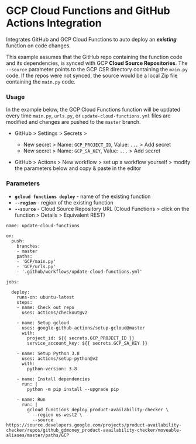 # GCP Cloud Functions and GitHub Actions Integration

Integrates GitHub and GCP Cloud Functions to auto deploy an ***existing*** function on code changes.

This example assumes that the GitHub repo containing the function code and its dependencies, is synced with GCP **Cloud Source Repositories**. The `--source` parameter points to the GCP CSR directory containing the `main.py` code. If the repos were not synced, the source would be a local Zip file containing the `main.py` code.

### Usage
In the example below, the GCP Cloud Functions function will be updated every time `main.py`, `urls.py`, or `update-cloud-functions.yml` files are modified and changes are pushed to the `master` branch.

- GitHub > Settings > Secrets >  
  - New secret > Name: `GCP_PROJECT_ID`, Value: `...` > Add secret  
  - New secret > Name: `GCP_SA_KEY`, Value: `...` > Add secret
  
- GitHub > Actions > New workflow > set up a workflow yourself > modify the parameters below and copy & paste in the editor

### Parameters
- **`gcloud functions deploy`** - name of the existing function
- **`--region`** - region of the existing function 
- **`--source`** - Cloud Source Repository URL (Cloud Functions > click on the function > Details > Equivalent REST)


```
name: update-cloud-functions

on:
  push:
    branches:
    - master
    paths:
    - 'GCP/main.py'
    - 'GCP/urls.py'
    - '.github/workflows/update-cloud-functions.yml'

jobs:
  
  deploy:
    runs-on: ubuntu-latest
    steps:
    - name: Check out repo
      uses: actions/checkout@v2

    - name: Setup gcloud
      uses: google-github-actions/setup-gcloud@master
      with:
        project_id: ${{ secrets.GCP_PROJECT_ID }}
        service_account_key: ${{ secrets.GCP_SA_KEY }}
    
    - name: Setup Python 3.8
      uses: actions/setup-python@v2
      with:
        python-version: 3.8

    - name: Install dependencies
      run: |
        python -m pip install --upgrade pip
        
    - name: Run
      run: |
        gcloud functions deploy product-availability-checker \
          --region us-west2 \
          --source https://source.developers.google.com/projects/product-availability-checker/repos/github_gdmoney_product-availability-checker/moveable-aliases/master/paths/GCP
```
